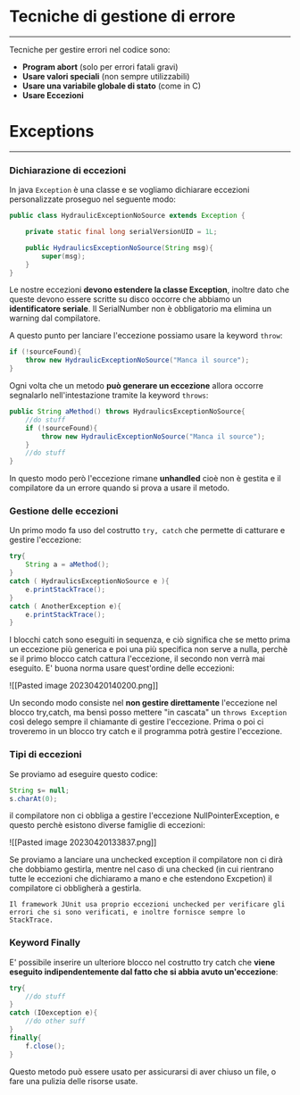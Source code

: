 # Tecniche di gestione di errore
---
Tecniche per gestire errori nel codice sono:
- **Program abort** (solo per errori fatali gravi)
- **Usare valori speciali** (non sempre utilizzabili)
- **Usare una variabile globale di stato** (come in C)
- **Usare Eccezioni**

# Exceptions
---
### Dichiarazione di eccezioni

In java `Exception` è una classe e se vogliamo dichiarare eccezioni personalizzate proseguo nel seguente modo:

```java
public class HydraulicExceptionNoSource extends Exception {

	private static final long serialVersionUID = 1L;

	public HydraulicsExceptionNoSource(String msg){
		super(msg);
	}
}
```

Le nostre eccezioni **devono estendere la classe Exception**, inoltre dato che queste devono essere scritte su disco occorre che abbiamo un **identificatore seriale**.
Il SerialNumber non è obbligatorio ma elimina un warning dal compilatore.

A questo punto per lanciare l'eccezione possiamo usare la keyword `throw`:

```java
if (!sourceFound){
	throw new HydraulicExceptionNoSource("Manca il source");
}
```

Ogni volta che un metodo **può generare un eccezione** allora occorre segnalarlo nell'intestazione tramite la keyword `throws`:

```java
public String aMethod() throws HydraulicsExceptionNoSource{
	//do stuff
	if (!sourceFound){
		throw new HydraulicExceptionNoSource("Manca il source");
	}
	//do stuff
}
```

In questo modo però l'eccezione rimane **unhandled** cioè non è gestita e il compilatore da un errore quando si prova a usare il metodo.

### Gestione delle eccezioni

Un primo modo fa uso del costrutto `try, catch` che permette di catturare e gestire l'eccezione:

```java
try{
	String a = aMethod();
}
catch ( HydraulicsExceptionNoSource e ){
	e.printStackTrace();
}
catch ( AnotherException e){
	e.printStackTrace();
}
```

I blocchi catch sono eseguiti in sequenza, e ciò significa che se metto prima un eccezione più generica e poi una più specifica non serve a nulla, perchè se il primo blocco catch cattura l'eccezione, il secondo non verrà mai eseguito.
E' buona norma usare quest'ordine delle eccezioni:

![[Pasted image 20230420140200.png]]


Un secondo modo consiste nel **non gestire direttamente** l'eccezione nel blocco try,catch, ma bensì posso mettere "in cascata" un `throws Exception` così delego sempre il chiamante di gestire l'eccezione.
Prima o poi ci troveremo in un blocco try catch e il programma potrà gestire l'eccezione.


### Tipi di eccezioni

Se proviamo ad eseguire questo codice:

```java
String s= null;
s.charAt(0);
```

il compilatore non ci obbliga a gestire l'eccezione NullPointerException, e questo perchè esistono diverse famiglie di eccezioni:

![[Pasted image 20230420133837.png]]

Se proviamo a lanciare una unchecked exception il compilatore non ci dirà che dobbiamo gestirla, mentre nel caso di una checked (in cui rientrano tutte le eccezioni che dichiaramo a mano e che estendono Excpetion) il compilatore ci obbligherà a gestirla.

```ad-info
Il framework JUnit usa proprio eccezioni unchecked per verificare gli errori che si sono verificati, e inoltre fornisce sempre lo StackTrace.
```

### Keyword Finally

E' possibile inserire un ulteriore blocco nel costrutto try catch che **viene eseguito indipendentemente dal fatto che si abbia avuto un'eccezione**:

```java
try{
	//do stuff
}
catch (IOexception e){
	//do other suff
}
finally{
	f.close();
}
```

Questo metodo può essere usato per assicurarsi di aver chiuso un file, o fare una pulizia delle risorse usate.

